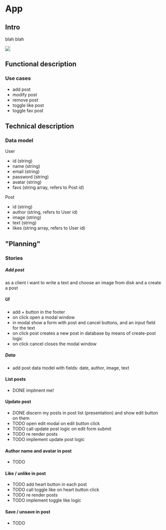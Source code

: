 # App

## Intro

blah blah

![](https://media2.giphy.com/media/ZciYhNqc9iFtC0yUTS/giphy.gif?cid=ecf05e47yr1ptklqda1kref6aw0v0qtph4nomcfmno2nz94e&ep=v1_gifs_search&rid=giphy.gif&ct=g)

## Functional description

### Use cases

- add post
- modify post
- remove post
- toggle like post
- toggle fav post

## Technical description

### Data model

User
- id (string)
- name (string)
- email (string)
- password (string)
- avatar (string)
- favs (string array, refers to Post id) 

Post
- id (string)
- author (string, refers to User id)
- image (string)
- text (string)
- likes (string array, refers to User id)

## "Planning"

### Stories

##### Add post

as a client i want to write a text and choose an image from disk and a create a post

##### UI

- add + button in the footer
- on click open a modal window
- in modal show a form with post and cancel buttons, and an input field for the text
- on click post creates a new post in database by means of create-post logic
- on click cancel closes the modal window

##### Data

- add post data model with fields: date, author, image, text

#### List posts

- DONE implment me!

#### Update post

- DONE discern my posts in post list (presentation) and show edit button on them
- TODO open edit modal on edit button click
- TODO call update post logic on edit form submit
- TODO re render posts
- TODO implement update post logic


#### Author name and avatar in post

- TODO

#### Like / unlike in post

- TODO add heart button in each post
- TODO call toggle like on heart button click
- TODO re render posts
- TODO implement toggle like logic

#### Save / unsave in post

- TODO

